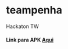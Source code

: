# teampenha
Hackaton TW

#### Link para APK [Aqui](https://drive.google.com/open?id=0B_fwkwaehViPQ1R0UWRaTERzcTA)
